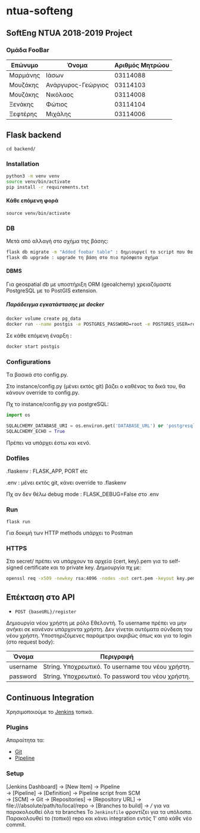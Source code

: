 # ntua-softeng
## SoftEng NTUA 2018-2019 Project
### Oμάδα FooBar
[//]: # (Αλφαβητικά, επώνυμο)

Επώνυμο | Όνομα | Αριθμός Μητρώου
--- | --- | ---
Μαρμάνης | Ιάσων | 03114088
Μουζάκης | Ανάργυρος-Γεώργιος | 03114103
Μουζάκης | Νικόλαος | 03114008
Ξενάκης | Φώτιος  | 03114104
Ξεφτέρης | Μιχάλης | 03114006

## Flask backend
`cd backend/`

### Installation
```bash
python3 -m venv venv
source venv/bin/activate
pip install -r requirements.txt
```

#### Κάθε επόμενη φορά
`source venv/bin/activate`

### DB

Μετά από αλλαγή στο σχήμα της βάσης:
```bash
flask db migrate -m "Added foobar table" : δημιουργεί το script που θα αλλάξει τη βάση
flask db upgrade : upgrade τη βάση στο πιο πρόσφατο σχήμα
```


#### DBMS

Για geospatial db με υποστήριξη ORM (geoalchemy) χρειαζόμαστε PostgreSQL με το PostGIS extension.

##### Παράδειγμα εγκατάστασης με docker
```bash
docker volume create pg_data
docker run --name postgis -e POSTGRES_PASSWORD=root -e POSTGRES_USER=root -e POSTGRES_DB=restapi -v pg_data:/var/lib/postgresql/data -p 5432:5432 -d mdillon/postgis
```

Σε κάθε επόμενη έναρξη :
```bash
docker start postgis
```

### Configurations

Tα βασικά στο config.py.

Στο instance/config.py (μένει εκτός git) βάζει ο καθένας τα δικά του, θα κάνουν override το config.py.

Πχ το instance/config.py για postgreSQL:
```python
import os

SQLALCHEMY_DATABASE_URI = os.environ.get('DATABASE_URL') or 'postgresql+psycopg2://root:root@localhost:5432/restapi'
SQLALCHEMY_ECHO = True
```
Πρέπει να υπάρχει έστω και κενό.

### Dotfiles
.flaskenv : FLASK_APP, PORT etc

.env : μένει εκτός git, κάνει override το .flaskenv

Πχ αν δεν θέλω debug mode : FLASK_DEBUG=False στο .env

### Run
`flask run`

Για δοκιμή των HTTP methods υπάρχει το Postman

### HTTPS

Στο secret/ πρέπει να υπάρχουν τα αρχεία {cert, key}.pem για
το self-signed certificate και το private key.
Δημιουργία πχ με:
```bash
openssl req -x509 -newkey rsa:4096 -nodes -out cert.pem -keyout key.pem -days 365
```

## Επέκταση στο API
- `POST {baseURL}/register`

Δημιουργία νέου χρήστη με ρόλο Εθελοντή. Το username πρέπει να μην ανήκει σε
κανέναν υπάρχοντα χρήστη. Δεν γίνεται αυτόματα σύνδεση του νέου χρήστη.
Υποστηριζόμενες παράμετροι ακριβώς όπως και για το login (στο request body):

Όνομα | Περιγραφή
----- | ---------
username | String. Υποχρεωτικό. Το username του νέου χρήστη.
password | String. Υποχρεωτικό. Το password του νέου χρήστη. 

## Continuous Integration
Χρησιμοποιούμε το [Jenkins](https://jenkins.io/) τοπικά.
### Plugins
Απαραίτητα τα:
- [Git](https://wiki.jenkins.io/display/JENKINS/Git+Plugin)
- [Pipeline](https://wiki.jenkins.io/display/JENKINS/Pipeline+Plugin)
### Setup
[Jenkins Dashboard] -> [New Item] -> Pipeline  
-> [Pipeline] -> [Definition] -> Pipeline script from SCM  
-> [SCM] -> Git
-> [Repositories] -> [Repository URL] -> file:///absolute/path/to/local/repo
-> [Branches to build] -> */* για να παρακολουθεί όλα τα branches
Το `Jenkinsfile` φροντίζει για τα υπόλοιπα. Παρακολουθεί το (τοπικό) repo και κάνει integration εντός 1' από κάθε νέο commit.
